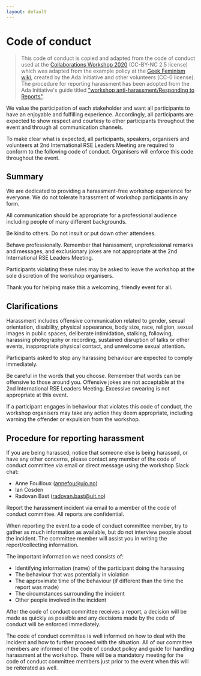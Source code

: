 ```yaml
---
layout: default
---
```


# Code of conduct

> This code of conduct is copied and adapted from the code of conduct used at the
> [Collaborations Workshop 2020](https://www.software.ac.uk/cw20/code-conduct)
> (CC-BY-NC 2.5 license) which was adapted from the example policy at the
> [Geek Feminism wiki](https://geekfeminism.wikia.org/wiki/Conference_anti-harassment/Policy),
> created by the Ada Initiative and other volunteers (CC-0 license).
> The procedure for reporting harassment has been adopted from the Ada Initiative's guide titled
> ["workshop anti-harassment/Responding to Reports"](http://geekfeminism.wikia.com/wiki/Conference_anti-harassment/Responding_to_reports).

We value the participation of each stakeholder and want all participants to
have an enjoyable and fulfilling experience. Accordingly, all participants are
expected to show respect and courtesy to other participants throughout the
event and through all communication channels.

To make clear what is expected, all participants, speakers, organisers and
volunteers at 2nd International RSE Leaders Meeting are required to conform to
the following code of conduct. Organisers will enforce this code throughout the
event.


## Summary

We are dedicated to providing a harassment-free workshop experience for
everyone. We do not tolerate harassment of workshop participants in any form.

All communication should be appropriate for a professional audience including
people of many different backgrounds.

Be kind to others. Do not insult or put down other attendees.

Behave professionally. Remember that harassment, unprofessional remarks and
messages, and exclusionary jokes are not appropriate at the 2nd International
RSE Leaders Meeting.

Participants violating these rules may be asked to leave the workshop
at the sole discretion of the workshop organisers.

Thank you for helping make this a welcoming, friendly event for all.


## Clarifications

Harassment includes offensive communication related to gender, sexual
orientation, disability, physical appearance, body size, race, religion, sexual
images in public spaces, deliberate intimidation, stalking, following,
harassing photography or recording, sustained disruption of talks or other
events, inappropriate physical contact, and unwelcome sexual attention.

Participants asked to stop any harassing behaviour are expected to comply
immediately.

Be careful in the words that you choose. Remember that words can be offensive
to those around you. Offensive jokes are not acceptable at the
2nd International RSE Leaders Meeting.
Excessive swearing is not appropriate at this event.

If a participant engages in behaviour that violates this code of conduct, the
workshop organisers may take any action they deem appropriate, including
warning the offender or expulsion from the workshop.


## Procedure for reporting harassment

If you are being harassed, notice that someone else is being harassed, or have
any other concerns, please contact any member of the code of conduct committee
via email or direct message using the workshop Slack chat:

- Anne Fouilloux (annefou@uio.no)
- Ian Cosden
- Radovan Bast (radovan.bast@uit.no)

Report the harassment incident via email to a member of the code of conduct
committee. All reports are confidential.

When reporting the event to a code of conduct committee member, try to gather
as much information as available, but do not interview people about the
incident. The committee member will assist you in writing the report/collecting
information.

The important information we need consists of:
- Identifying information (name) of the participant doing the harassing
- The behaviour that was potentially in violation
- The approximate time of the behaviour (if different than the time the report was made)
- The circumstances surrounding the incident
- Other people involved in the incident

After the code of conduct committee receives a report, a decision will be made
as quickly as possible and any decisions made by the code of conduct will be
enforced immediately.

The code of conduct committee is well informed on how to deal with the incident
and how to further proceed with the situation.  All of our committee members
are informed of the code of conduct policy and guide for handling harassment at
the workshop. There will be a mandatory meeting for the code of conduct
committee members just prior to the event when this will be reiterated as well.
